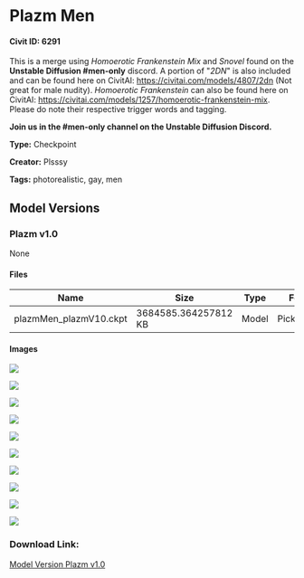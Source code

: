 # Plazm Men

#### Civit ID: 6291

<p>This is a merge using <em>Homoerotic Frankenstein Mix</em> and <em>Snovel</em> found on the <strong>Unstable Diffusion #men-only</strong> discord. A portion of "<em>2DN</em>" is also included and can be found here on CivitAI: <a target="_blank" rel="ugc" href="https://civitai.com/models/4807/2dn">https://civitai.com/models/4807/2dn</a> (Not great for male nudity). <em>Homoerotic Frankenstein</em> can also be found here on CivitAI: <a target="_blank" rel="ugc" href="https://civitai.com/models/1257/homoerotic-frankenstein-mix">https://civitai.com/models/1257/homoerotic-frankenstein-mix</a>. Please do note their respective trigger words and tagging.</p><p><strong>Join us in the #men-only channel on the Unstable Diffusion Discord.</strong></p>

**Type:** Checkpoint

**Creator:** Plsssy

**Tags:** photorealistic, gay, men

## Model Versions

### Plazm v1.0

None

#### Files

| Name | Size | Type | Format | Download Url | AutoV1 | AutoV2 | SHA256 | CRC32 | BLAKE3 |
| --- | --- | --- | --- | --- | --- | --- | --- | --- | --- |
| plazmMen_plazmV10.ckpt | 3684585.364257812 KB | Model | PickleTensor | https://civitai.com/api/download/models/7373 | 5F963771 | 5ED3269242 | 5ED326924296DE84D07A4F313269DEB7FE1908B3D5FCD00CBA5773753ED88C71 | 33E6E142 | 041DC13330C7C701B7391DF8F41844A533CE345B443D032871FC1074DCF11D6A |

#### Images

<p><img src="https://image.civitai.com/xG1nkqKTMzGDvpLrqFT7WA/d8a56804-ecdf-4c1e-1109-12447689e000/width=450/68567.jpeg" /></p>

<p><img src="https://image.civitai.com/xG1nkqKTMzGDvpLrqFT7WA/b66dfb84-942c-4bdd-888d-3856b6d4ce00/width=450/68572.jpeg" /></p>

<p><img src="https://image.civitai.com/xG1nkqKTMzGDvpLrqFT7WA/5859cfb6-7932-4c59-b84e-7e9033fbe000/width=450/68573.jpeg" /></p>

<p><img src="https://image.civitai.com/xG1nkqKTMzGDvpLrqFT7WA/c5d2b8c7-d807-4307-c341-698d5d5cd200/width=450/68576.jpeg" /></p>

<p><img src="https://image.civitai.com/xG1nkqKTMzGDvpLrqFT7WA/a93d7adb-33d3-4a77-86bb-06abe8afd900/width=450/68570.jpeg" /></p>

<p><img src="https://image.civitai.com/xG1nkqKTMzGDvpLrqFT7WA/b67e5dcf-9916-4888-23f7-b7ffdb795500/width=450/68571.jpeg" /></p>

<p><img src="https://image.civitai.com/xG1nkqKTMzGDvpLrqFT7WA/80a6cb7d-3ab3-4e57-cf65-29038a73a900/width=450/68577.jpeg" /></p>

<p><img src="https://image.civitai.com/xG1nkqKTMzGDvpLrqFT7WA/10b7899c-3586-4ce7-06a9-59449ad40400/width=450/68794.jpeg" /></p>

<p><img src="https://image.civitai.com/xG1nkqKTMzGDvpLrqFT7WA/32912630-cca4-452a-61e4-b4232a074700/width=450/68574.jpeg" /></p>

<p><img src="https://image.civitai.com/xG1nkqKTMzGDvpLrqFT7WA/141a1305-9394-406e-2dad-40296f072000/width=450/68578.jpeg" /></p>

### Download Link:

[Model Version Plazm v1.0](https://civitai.com/api/download/models/7373)

